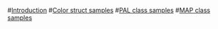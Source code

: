 #[Introduction](intro.md)
#[Color struct samples](Color/samples.md)
#[PAL class samples](PAL/samples.md)
#[MAP class samples](MAP/samples.md)
